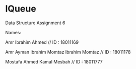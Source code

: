 # IQueue
Data Structure Assignment 6

Names:

Amr Ibrahim Ahmed // ID : 18011169

Amr Ayman Ibrahim Momtaz Ibrahim Momtaz // ID : 18011178

Mostafa Ahmed Kamal Mesbah // ID : 18011777

